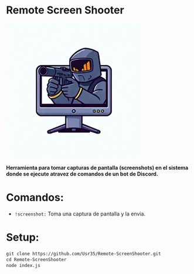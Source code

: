 # Remote Screen Shooter
![logo](./icon.png)

**Herramienta para tomar capturas de pantalla (screenshots) en el sistema donde se ejecute atravez de comandos de un bot de Discord.**

# Comandos: 
- `!screenshot:` Toma una captura de pantalla y la envia.

# Setup:
```batch
git clone https://github.com/Usr35/Remote-ScreenShooter.git
cd Remote-ScreenShooter
node index.js
```